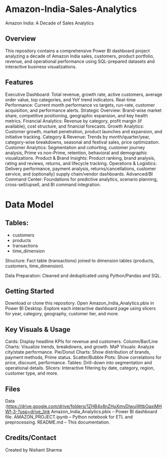 # Amazon-India-Sales-Analytics
Amazon India: A Decade of Sales Analytics
## Overview
This repository contains a comprehensive Power BI dashboard project analyzing a decade of Amazon India sales, customers, product portfolio, revenue, and operational performance using SQL-prepared datasets and interactive business visualizations.

## Features
Executive Dashboard: Total revenue, growth rate, active customers, average order value, top categories, and YoY trend indicators.
Real-time Performance: Current month performance vs targets, run-rate, customer acquisition, and performance alerts.
Strategic Overview: Brand-wise market share, competitive positioning, geographic expansion, and key health metrics.
Financial Analytics: Revenue by category, profit margin (if available), cost structure, and financial forecasts.
Growth Analytics: Customer growth, market penetration, product launches and expansion, and initiative tracking.
Category & Revenue: Trends by month/quarter/year, category-wise breakdowns, seasonal and festival sales, price optimization.
Customer Analytics: Segmentation and cohorting, customer journey analysis, Prime vs non-Prime, retention, behavioral and demographic visualizations.
Product & Brand Insights: Product ranking, brand analysis, rating and reviews, returns, and lifecycle tracking.
Operations & Logistics: Delivery performance, payment analysis, returns/cancellations, customer service, and (optionally) supply chain/vendor dashboards.
Advanced/BI Command Center: Foundations for predictive analytics, scenario planning, cross-sell/upsell, and BI command integration.

# Data Model
## Tables:
- customers
- products
- transactions
- time_dimension

Structure: Fact table (transactions) joined to dimension tables (products, customers, time_dimension).

Data Preparation: Cleaned and deduplicated using Python/Pandas and SQL.

## Getting Started
Download or clone this repository.
Open Amazon_India_Analytics.pbix in Power BI Desktop.
Explore each interactive dashboard page using slicers for year, category, geography, customer tier, and more.

## Key Visuals & Usage
Cards: Display headline KPIs for revenue and customers.
Column/Bar/Line Charts: Visualize trends, breakdowns, and growth.
MaP Visuals: Analyze city/state performance.
Pie/Donut Charts: Show distribution of brands, payment methods, Prime status.
Scatter/Bubble Plots: Show correlations for price, discount, performance.
Tables: Drill-down into segmentation and operational details.
Slicers: Interactive filtering by date, category, region, customer type, and more.

## Files
Data :https://drive.google.com/drive/folders/1ZHB4x8nZHuXmyDlwujWtbOaxiMHWf-3-?usp=drive_link
Amazon_India_Analytics.pbix – Power BI dashboard file.
AMAZON_PROJECT.ipynb – Python notebook for ETL and preprocessing.
README.md – This documentation.

## Credits/Contact
Created by Nishant Sharma
